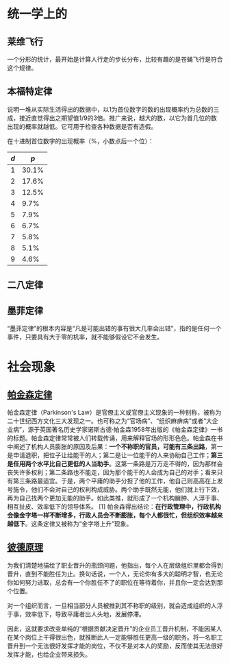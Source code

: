 # 统一学上的

## 莱维飞行

一个分形的统计，最开始是计算人行走的步长分布，比较有趣的是苍蝇飞行是符合这个规律。

## 本福特定律

说明一堆从实际生活得出的数据中，以1为首位数字的数的出现概率约为总数的三成，接近直觉得出之期望值1/9的3倍。推广来说，越大的数，以它为首几位的数出现的概率就越低。它可用于检查各种数据是否有造假。

在十进制首位数字的出现概率（%，小数点后一个位）：

| *d*  | *p*   |
| ---- | ----- |
| 1    | 30.1% |
| 2    | 17.6% |
| 3    | 12.5% |
| 4    | 9.7%  |
| 5    | 7.9%  |
| 6    | 6.7%  |
| 7    | 5.8%  |
| 8    | 5.1%  |
| 9    | 4.6%  |

## 二八定律

## 墨菲定律

“墨菲定律”的根本内容是“凡是可能出错的事有很大几率会出错”，指的是任何一个事件，只要具有大于零的机率，就不能够假设它不会发生。

# 社会现象

## [帕金森定律](https://baike.baidu.com/item/%E5%B8%95%E9%87%91%E6%A3%AE%E5%AE%9A%E5%BE%8B/751627)

帕金森定律（Parkinson's Law）是官僚主义或官僚主义现象的一种别称，被称为二十世纪西方文化三大发现之一。也可称之为“官场病”、“组织麻痹病”或者“大企业病”，源于英国著名历史学家诺斯古德·帕金森1958年出版的《帕金森定律》一书的标题。帕金森定律常常被人们转载传诵，用来解释官场的形形色色。帕金森在书中阐述了机构人员膨胀的原因及后果：**一个不称职的官员，可能有三条出路**，第一是申请退职，把位子让给能干的人；第二是让一位能干的人来协助自己工作；**第三是任用两个水平比自己更低的人当助手**。这第一条路是万万走不得的，因为那样会丧失许多权利；第二条路也不能走，因为那个能干的人会成为自己的对手；看来只有第三条路最适宜。于是，两个平庸的助手分担了他的工作，他自己则高高在上发号施令，他们不会对自己的权利构成威胁。两个助手既然无能，他们就上行下效，再为自己找两个更加无能的助手。如此类推，就形成了一个机构臃肿、人浮于事、相互扯皮、效率低下的领导体系。 [1]  帕金森得出结论：**在行政管理中，行政机构会像金字塔一样不断增多，行政人员会不断膨胀，每个人都很忙，但组织效率越来越低下**。这条定律又被称为“金字塔上升”现象。

## [彼德原理](https://baike.baidu.com/item/%E5%BD%BC%E5%BE%B7%E5%8E%9F%E7%90%86/2015542)

为我们清楚地描绘了职业晋升的瓶颈问题，他指出，每个人在层级组织里都会得到晋升，直到不能胜任为止。换句话说，一个人，无论你有多大的聪明才智，也无论你如何努力进取，总会有一个你胜任不了的职位在等待着你，并且你一定会达到那个位置。

对一个组织而言，一旦相当部分人员被推到其不称职的级别，就会造成组织的人浮于事，效率低下，导致平庸者出人头地，发展停滞。

因此，这就要求改变单纯的“根据贡献决定晋升”的企业员工晋升机制，不能因某人在某个岗位上干得很出色，就推断此人一定能够胜任更高一级的职务。将一名职工晋升到一个无法很好发挥才能的岗位，不仅不是对本人的奖励，反而使其无法很好发挥才能，也给企业带来损失。

